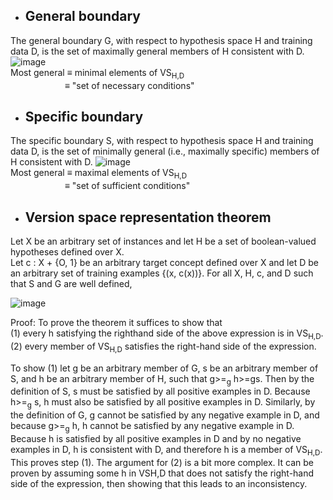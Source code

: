 - ## General boundary
The general boundary G, with respect to hypothesis space H and training
data D, is the set of maximally general members of H consistent with D.<br>
![image](https://user-images.githubusercontent.com/64849889/141343101-4d2d2b51-c818-4cb7-90c6-9ba54ab0ef7f.png)<br>
Most general ≡ minimal elements of VS<sub>H,D</sub><br>
                  &nbsp;&nbsp;&nbsp;&nbsp;&nbsp;&nbsp;&nbsp;&nbsp;&nbsp;&nbsp;&nbsp;&nbsp;&nbsp;&nbsp;&nbsp;&nbsp;&nbsp;&nbsp;&nbsp;&nbsp;&nbsp;&nbsp;≡ "set of necessary conditions"




- ## Specific boundary
The specific boundary S, with respect to hypothesis space H and training
data D, is the set of minimally general (i.e., maximally specific) members of H
consistent with D.
![image](https://user-images.githubusercontent.com/64849889/141343196-c04aba58-7945-46b8-9286-7280eb1418dc.png)<br>
Most general ≡ maximal elements of VS<sub>H,D</sub><br>
              &nbsp;&nbsp;&nbsp;&nbsp;&nbsp;&nbsp;&nbsp;&nbsp;&nbsp;&nbsp;&nbsp;&nbsp;&nbsp;&nbsp;&nbsp;&nbsp;&nbsp;&nbsp;&nbsp;&nbsp;&nbsp;&nbsp;≡ "set of sufficient conditions"

- ## Version space representation theorem
Let X be an arbitrary set of instances and let H be a set of boolean-valued hypotheses defined over X.<br> Let c : X + {O, 1} be an arbitrary target concept defined over X and let D be an arbitrary set of training examples {(x, c(x))}. For all X, H, c, and D such that S and G are well defined, 

![image](https://user-images.githubusercontent.com/64849889/141342831-5dc12c05-0cc7-4e7d-b923-3a6fcabb757f.png)

Proof: To prove the theorem it suffices to show that<br>
(1) every h satisfying the righthand side of the above expression is in VS<sub>H,D</sub>.<br>
(2) every member of  VS<sub>H,D</sub> satisfies the right-hand side of the expression.<br>

To show (1) let g be an arbitrary member of G, s be an arbitrary member of S, and h be an arbitrary member of H, such that g>=<sub>g</sub> h>=gs. Then by the definition of S, s must be satisfied by all positive examples in D. Because h>=<sub>g</sub> s, h must also be satisfied by all positive examples in D. Similarly, by the definition of G, g cannot be satisfied by any negative example in D, and because g>=<sub>g</sub> h, h cannot be satisfied by any negative example in D. Because h is satisfied by all positive examples in D and by no negative examples in D, h is consistent with D, and therefore h is a member of VS<sub>H,D</sub>.
This proves step (1). The argument for (2) is a bit more complex. It can be proven by assuming some h in  VSH,D that does not satisfy the right-hand side of the expression, then showing that this leads to an inconsistency.
